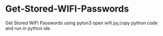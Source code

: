 # Get-Stored-WIFI-Passwords
Get Stored WIFI Passwords using pyton3
open wifi.py,copy python code and run in python ide.

